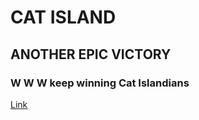 

# CAT ISLAND 
## ANOTHER EPIC VICTORY
### W W W keep winning Cat Islandians




[Link](discord.gg/catisland) 

